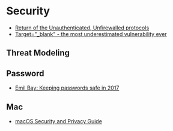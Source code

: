 # Security

* [Return of the Unauthenticated, Unfirewalled protocols](https://ma.ttias.be/return-unauthenticated-unfirewalled-protocols/)
* [Target="_blank" - the most underestimated vulnerability ever](https://www.jitbit.com/alexblog/256-targetblank---the-most-underestimated-vulnerability-ever/)

## Threat Modeling

## Password

* [Emil Bay: Keeping passwords safe in 2017](https://www.youtube.com/watch?v=EAaweXzUVh4)

## Mac

* [macOS Security and Privacy Guide](https://github.com/drduh/macOS-Security-and-Privacy-Guide/blob/master/README.md)